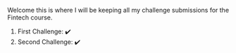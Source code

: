 Welcome this is where I will be keeping all my challenge submissions for the Fintech course.

1. First Challenge: ✔️
2. Second Challenge: ✔️
